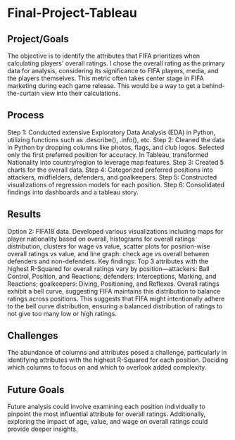# Final-Project-Tableau

## Project/Goals
The objective is to identify the attributes that FIFA prioritizes when calculating players' overall ratings. I chose the overall rating as the primary data for analysis, considering its significance to FIFA players, media, and the players themselves. This metric often takes center stage in FIFA marketing during each game release. This would be a way to get a behind-the-curtain view into their calculations.  

## Process
Step 1: Conducted extensive Exploratory Data Analysis (EDA) in Python, utilizing functions such as .describe(), .info(), etc.
Step 2: Cleaned the data in Python by dropping columns like photos, flags, and club logos. Selected only the first preferred position for accuracy. In Tableau, transformed Nationality into country/region to leverage map features.
Step 3: Created 5 charts for the overall data.
Step 4: Categorized preferred positions into attackers, midfielders, defenders, and goalkeepers.
Step 5: Constructed visualizations of regression models for each position.
Step 6: Consolidated findings into dashboards and a tableau story.


## Results 
Option 2: FIFA18 data. Developed various visualizations including maps for player nationality based on overall, histograms for overall ratings distribution, clusters for wage vs value, scatter plots for position-wise overall ratings vs value, and line graph: check age vs overall between defenders and non-defenders. Key findings: Top 3 attributes with the highest R-Squared for overall ratings vary by position—attackers: Ball Control, Position, and Reactions; defenders: Interceptions, Marking, and Reactions; goalkeepers: Diving, Positioning, and Reflexes. Overall ratings exhibit a bell curve, suggesting FIFA maintains this distribution to balance ratings across positions. This suggests that FIFA might intentionally adhere to the bell curve distribution, ensuring a balanced distribution of ratings to not give too many low or high ratings.

## Challenges 
The abundance of columns and attributes posed a challenge, particularly in identifying attributes with the highest R-Squared for each position. Deciding which columns to focus on and which to overlook added complexity.

## Future Goals
Future analysis could involve examining each position individually to pinpoint the most influential attribute for overall ratings. Additionally, exploring the impact of age, value, and wage on overall ratings could provide deeper insights.


